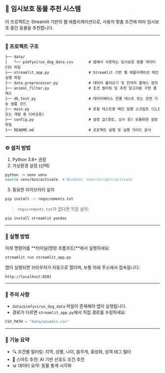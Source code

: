 ## 🐾 임시보호 동물 추천 시스템



이 프로젝트는 Streamlit 기반의 웹 애플리케이션으로, 사용자 맞춤 조건에 따라 임시보호 중인 동물을 추천합니다.



---

### 📁 프로젝트 구조

```
├── data/
│   └── pimfyvirus_dog_data.csv       # 앱에서 사용하는 임시보호 동물 데이터 CSV 파일
├── streamlit_app.py                  # Streamlit 기반 웹 애플리케이션 메인 실행 파일
├── data_preprocessor.py              # 데이터 불러오기 및 전처리 클래스 정의
├── animal_filter.py                  # 조건 필터링 및 추천 알고리즘 구현 클래스
├── db_test.py                        # 데이터베이스 연결 테스트 또는 관련 기능 샘플 코드
├── main.py                           # 로컬 테스트용 메인 실행 스크립트 (CLI 또는 개발 중 디버깅용)
├── config.py                         # 설정 값(경로, 상수 등) 모듈화한 설정 파일
├── README.md                         # 프로젝트 설명 및 실행 가이드 문서
```

---

### ⚙️ 설치 방법

1. Python 3.8+ 권장
2. 가상환경 설정 (선택)

```bash
python -m venv venv
source venv/bin/activate  # Windows: venv\Scripts\activate
```

3. 필요한 라이브러리 설치

```bash
pip install -r requirements.txt
```

> `requirements.txt`가 없다면 직접 설치:

```bash
pip install streamlit pandas
```

---

### 🚀 실행 방법

아래 명령어를 \*\*터미널(명령 프롬프트)\*\*에서 실행하세요:

```bash
streamlit run streamlit_app.py
```

앱이 실행되면 브라우저가 자동으로 열리며, 보통 아래 주소에서 접속됩니다:

```
http://localhost:8501
```

---

### 📌 주의 사항

* `data/pimfyvirus_dog_data` 파일이 존재해야 앱이 실행됩니다.
* 경로가 다르면 `streamlit_app.py`에서 직접 경로를 수정하세요:

```python
CSV_PATH = "data/animals.csv"
```

---

### 🧠 기능 요약

* 🔍 조건별 필터링: 지역, 성별, 나이, 몸무게, 중성화, 성격 태그 필터
* 🤖 스마트 추천: AI 기반 선호도 조건 추천
* 📊 데이터 요약: 동물 통계 시각화
